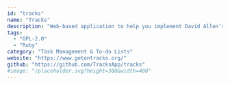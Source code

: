 ```yaml
---
id: "tracks"
name: "Tracks"
description: "Web-based application to help you implement David Allen’s [Getting Things Done™](https://en.wikipedia.org/wiki/Getting_Things_Done) methodology."
tags:
  - "GPL-2.0"
  - "Ruby"
category: "Task Management & To-do Lists"
website: "https://www.getontracks.org/"
github: "https://github.com/TracksApp/tracks"
#image: "/placeholder.svg?height=300&width=400"
---
```


